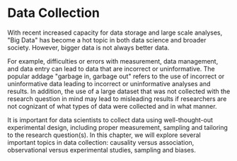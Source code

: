 # Data Collection

With recent increased capacity for data storage and large scale analyses, "Big Data" has become a hot topic in both data science and broader society. However, bigger data is not always better data.

For example, difficulties or errors with measurement, data management, and data entry can lead to data that are incorrect or uninformative. The popular addage "garbage in, garbage out" refers to the use of incorrect or uninformative data leading to incorrect or uninformative analyses and results. In addition, the use of a large dataset that was not collected with the research question in mind may lead to misleading results if researchers are not cognizant of what types of data were collected and in what manner.

It is important for data scientists to collect data using well-thought-out experimental design, including proper measurement, sampling and tailoring to the research question(s). In this chapter, we will explore several important topics in data collection: causality versus association, observational versus experimental studies, sampling and biases.
